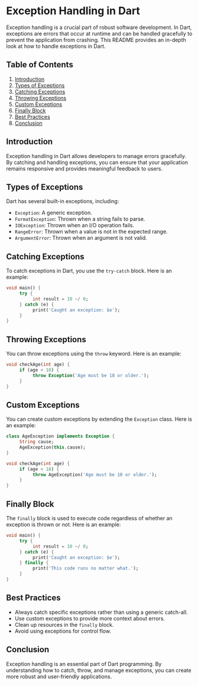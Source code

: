 # Exception Handling in Dart

Exception handling is a crucial part of robust software development. In Dart, exceptions are errors that occur at runtime and can be handled gracefully to prevent the application from crashing. This README provides an in-depth look at how to handle exceptions in Dart.

## Table of Contents
1. [Introduction](#introduction)
2. [Types of Exceptions](#types-of-exceptions)
3. [Catching Exceptions](#catching-exceptions)
4. [Throwing Exceptions](#throwing-exceptions)
5. [Custom Exceptions](#custom-exceptions)
6. [Finally Block](#finally-block)
7. [Best Practices](#best-practices)
8. [Conclusion](#conclusion)

## Introduction
Exception handling in Dart allows developers to manage errors gracefully. By catching and handling exceptions, you can ensure that your application remains responsive and provides meaningful feedback to users.

## Types of Exceptions
Dart has several built-in exceptions, including:
- `Exception`: A generic exception.
- `FormatException`: Thrown when a string fails to parse.
- `IOException`: Thrown when an I/O operation fails.
- `RangeError`: Thrown when a value is not in the expected range.
- `ArgumentError`: Thrown when an argument is not valid.

## Catching Exceptions
To catch exceptions in Dart, you use the `try-catch` block. Here is an example:

```dart
void main() {
     try {
          int result = 10 ~/ 0;
     } catch (e) {
          print('Caught an exception: $e');
     }
}
```

## Throwing Exceptions
You can throw exceptions using the `throw` keyword. Here is an example:

```dart
void checkAge(int age) {
     if (age < 18) {
          throw Exception('Age must be 18 or older.');
     }
}
```

## Custom Exceptions
You can create custom exceptions by extending the `Exception` class. Here is an example:

```dart
class AgeException implements Exception {
     String cause;
     AgeException(this.cause);
}

void checkAge(int age) {
     if (age < 18) {
          throw AgeException('Age must be 18 or older.');
     }
}
```

## Finally Block
The `finally` block is used to execute code regardless of whether an exception is thrown or not. Here is an example:

```dart
void main() {
     try {
          int result = 10 ~/ 0;
     } catch (e) {
          print('Caught an exception: $e');
     } finally {
          print('This code runs no matter what.');
     }
}
```

## Best Practices
- Always catch specific exceptions rather than using a generic catch-all.
- Use custom exceptions to provide more context about errors.
- Clean up resources in the `finally` block.
- Avoid using exceptions for control flow.

## Conclusion
Exception handling is an essential part of Dart programming. By understanding how to catch, throw, and manage exceptions, you can create more robust and user-friendly applications.
